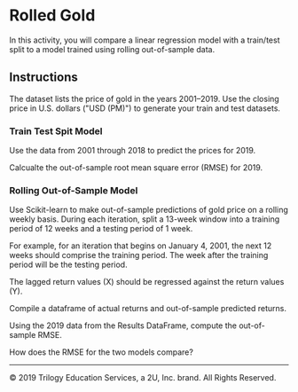 # Rolled Gold

In this activity, you will compare a linear regression model with a train/test split to a model trained using rolling out-of-sample data.

## Instructions

The dataset lists the price of gold in the years 2001–2019. Use the closing price in U.S. dollars ("USD (PM)") to generate your train and test datasets.

### Train Test Spit Model

Use the data from 2001 through 2018 to predict the prices for 2019. 

Calcualte the out-of-sample root mean square error (RMSE) for 2019.

### Rolling Out-of-Sample Model

Use Scikit-learn to make out-of-sample predictions of gold price on a rolling weekly basis. During each iteration, split a 13-week window into a training period of 12 weeks and a testing period of 1 week. 

For example, for an iteration that begins on January 4, 2001, the next 12 weeks should comprise the training period. The week after the training period will be the testing period.

The lagged return values (X) should be regressed against the return values (Y).

Compile a dataframe of actual returns and out-of-sample predicted returns.

Using the 2019 data from the Results DataFrame, compute the out-of-sample RMSE.

How does the RMSE for the two models compare?

---

© 2019 Trilogy Education Services, a 2U, Inc. brand. All Rights Reserved.
